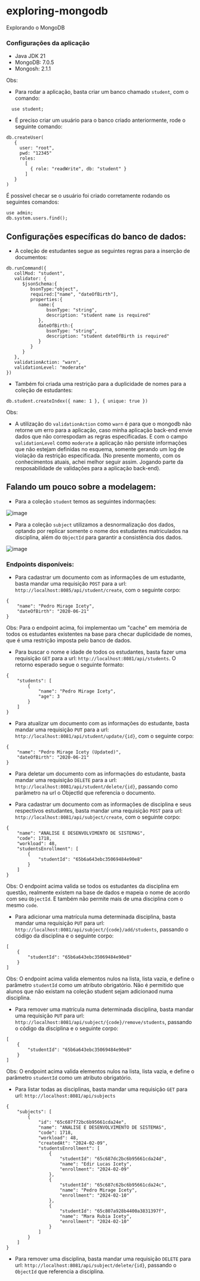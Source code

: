 # exploring-mongodb
Explorando o MongoDB

### Configurações da aplicação

* Java JDK 21
* MongoDB: 7.0.5
* Mongosh: 2.1.1

Obs: 

- Para rodar a aplicação, basta criar um banco chamado `student`, com o comando:

```
  use student;
```

- É preciso criar um usuário para o banco criado anteriormente, rode o seguinte comando:

```
db.createUser(
   {
     user: "root",
     pwd: "12345"
     roles:
       [
         { role: "readWrite", db: "student" }
       ]
   }
)
```

É possível checar se o usuário foi criado corretamente rodando os seguintes comandos:

```
use admin;
db.system.users.find();
```

## Configurações específicas do banco de dados:

* A coleção de estudantes segue as seguintes regras para a inserção de documentos:

```
db.runCommand({
   collMod: "student",
   validator: {
      $jsonSchema:{
         bsonType:"object",
         required:["name", "dateOfBirth"],
         properties:{
            name:{
               bsonType: "string",
               description: "student name is required"
            },
            dateOfBirth:{
               bsonType: "string",
               description: "student dateOfBirth is required"
            }
         }
      }
   },
   validationAction: "warn", 
   validationLevel: "moderate"
})
```

* Também foi criada uma restrição para a duplicidade de nomes para a coleção de estudantes:

```
db.student.createIndex({ name: 1 }, { unique: true })
```

Obs:

- A utilização do `validationAction` como `warn` é para que o mongodb não retorne um erro para a aplicação, caso minha aplicação back-end envie dados que não correspodam as regras especificadas. E com o campo `validationLevel` como `moderate` a aplicação não persiste informações que não estejam definidas no esquema, somente gerando um log de violação da restrição especificada. (No presente momento, com os conhecimentos atuais, achei melhor seguir assim. Jogando parte da resposabilidade de validações para a aplicação back-end).

## Falando um pouco sobre a modelagem:

* Para a coleção `student` temos as seguintes indormações:

![image](https://github.com/edirlucasi7/exploring-mongodb/assets/28410756/ce79570f-f1a0-40f9-b02d-7868e4908670)

* Para a coleção `subject` utilizamos a desnormalização dos dados, optando por replicar somente o nome dos estudantes matriculados na disciplina, além do `ObjectId` para garantir a consistência dos dados.

![image](https://github.com/edirlucasi7/exploring-mongodb/assets/28410756/a559ea11-a103-47e1-859e-1717241afd27)


### Endpoints disponíveis:


* Para cadastrar um documento com as informações de um estudante, basta mandar uma requisição `POST` para a url: `http://localhost:8085/api/student/create`, com o seguinte corpo: 

```
{
	"name": "Pedro Mirage Icety",
	"dateOfBirth": "2020-06-21"
}
```

Obs: Para o endpoint acima, foi implementao um "cache" em memória de todos os estudantes existentes na base para checar duplicidade de nomes, que é uma restrição imposta pelo banco de dados.

* Para buscar o nome e idade de todos os estudantes, basta fazer uma requisição `GET` para a url: `http://localhost:8081/api/students`. O retorno esperado segue o seguinte formato:

```
{
	"students": [
		{
			"name": "Pedro Mirage Icety",
			"age": 3
		}
	]
}
```

* Para atualizar um documento com as informações do estudante, basta mandar uma requisição `PUT` para a url: `http://localhost:8081/api/student/update/{id}`, com o seguinte corpo:

```
{
	"name": "Pedro Mirage Icety (Updated)",
	"dateOfBirth": "2020-06-21"
}
```

* Para deletar um documento com as informações do estudante, basta mandar uma requisição `DELETE` para a url: `http://localhost:8081/api/student/delete/{id}`, passando como parâmetro na url o ObjectId que referencia o documento.

* Para cadastrar um documento com as informações de disciplina e seus respectivos estudantes, basta mandar uma requisição `POST` para url: `http://localhost:8081/api/subject/create`, com o seguinte corpo:

```
{
	"name": "ANALISE E DESENVOLVIMENTO DE SISTEMAS",
	"code": 1718,
	"workload": 48,
	"studentsEnrollment": [
		{
			"studentId": "65b6a643ebc35069484e90e8"
		}
	]
}
```

Obs: O endpoint acima valida se todos os estudantes da disciplina em questão, realmente existem na base de dados e mapeia o nome de acordo com seu `ObjectId`. E também não permite mais de uma disciplina com o mesmo `code`.

* Para adicionar uma matrícula numa determinada disciplina, basta mandar uma requisição `PUT` para url: `http://localhost:8081/api/subject/{code}/add/students`, passando o código da disciplina e o seguinte corpo:

```
[
	{
		"studentId": "65b6a643ebc35069484e90e8"
	}	
]
```

Obs: O endpoint acima valida elementos nulos na lista, lista vazia, e define o parâmetro `studentId` como um atributo obrigatório. Não é permitido que alunos que não existam na coleção student sejam adicionaod numa disciplina.


* Para remover uma matrícula numa determinada disciplina, basta mandar uma requisição `PUT` para url: `http://localhost:8081/api/subject/{code}/remove/students`, passando o código da disciplina e o seguinte corpo:

```
[
	{
		"studentId": "65b6a643ebc35069484e90e8"
	}	
]
```

Obs: O endpoint acima valida elementos nulos na lista, lista vazia, e define o parâmetro `studentId` como um atributo obrigatório.

* Para listar todas as disciplinas, basta mandar uma requisição `GET` para url: `http://localhost:8081/api/subjects`

```
{
	"subjects": [
		{
			"id": "65c687f72bc6b95661cda24e",
			"name": "ANALISE E DESENVOLVIMENTO DE SISTEMAS",
			"code": 1718,
			"workload": 48,
			"createdAt": "2024-02-09",
			"studentsEnrollment": [
				{
					"studentId": "65c687dc2bc6b95661cda24d",
					"name": "Edir Lucas Icety",
					"enrollment": "2024-02-09"
				},
				{
					"studentId": "65c687c62bc6b95661cda24c",
					"name": "Pedro Mirage Icety",
					"enrollment": "2024-02-10"
				},
				{
					"studentId": "65c807a928b4400a3831397f",
					"name": "Mara Rubia Icety",
					"enrollment": "2024-02-10"
				}
			]
		}
	]
}
```

* Para remover uma disciplina, basta mandar uma requisição `DELETE` para url: `http://localhost:8081/api/subject/delete/{id}`, passando o `ObjectId` que referencia a disciplina.

